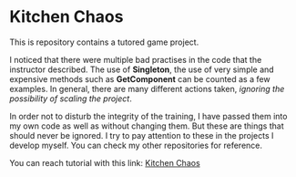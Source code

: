 # Kitchen Chaos

This is repository contains a tutored game project.

I noticed that there were multiple bad practises in the code that the instructor described. 
The use of **Singleton**, the use of very simple and expensive methods such as **GetComponent** can be counted as a few examples. In general, there are many different actions taken, *ignoring the possibility of scaling the project*.

In order not to disturb the integrity of the training, I have passed them into my own code as well as without changing them. But these are things that should never be ignored. I try to pay attention to these in the projects I develop myself. You can check my other repositories for reference.

You can reach tutorial with this link: [Kitchen Chaos](www.youtube.com/watch?v=AmGSEH7QcDg)
